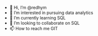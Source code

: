 - 👋 Hi, I’m @redhym
- 👀 I’m interested in pursuing data analytics
- 🌱 I’m currently learning SQL
- 💞️ I’m looking to collaborate on SQL
- 📫 How to reach me GIT

<!---
redhym/redhym is a ✨ special ✨ repository because its `README.md` (this file) appears on your GitHub profile.
You can click the Preview link to take a look at your changes.
--->
